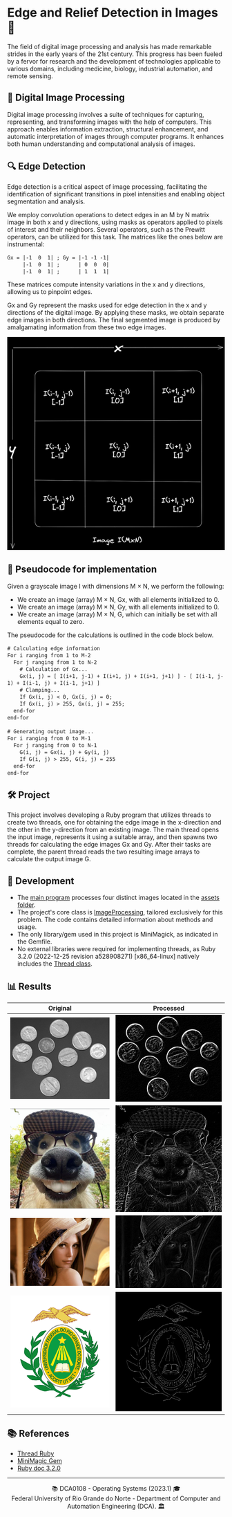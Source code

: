 # Edge and Relief Detection in Images 🌄

The field of digital image processing and analysis has made remarkable strides in the early years of the 21st century. This progress has been fueled by a fervor for research and the development of technologies applicable to various domains, including medicine, biology, industrial automation, and remote sensing.

## 📸 Digital Image Processing

Digital image processing involves a suite of techniques for capturing, representing, and transforming images with the help of computers. This approach enables information extraction, structural enhancement, and automatic interpretation of images through computer programs. It enhances both human understanding and computational analysis of images.

## 🔍 Edge Detection

Edge detection is a critical aspect of image processing, facilitating the identification of significant transitions in pixel intensities and enabling object segmentation and analysis.

We employ convolution operations to detect edges in an M by N matrix image in both x and y directions, using masks as operators applied to pixels of interest and their neighbors. Several operators, such as the Prewitt operators, can be utilized for this task. The matrices like the ones below are instrumental:

```
Gx = |-1  0  1| ; Gy = |-1 -1 -1|
     |-1  0  1| ;      | 0  0  0|
     |-1  0  1| ;      | 1  1  1|
```

These matrices compute intensity variations in the x and y directions, allowing us to pinpoint edges.

Gx and Gy represent the masks used for edge detection in the x and y directions of the digital image. By applying these masks, we obtain separate edge images in both directions. The final segmented image is produced by amalgamating information from these two edge images.

![m](./doc/m.png)

## 🧮 Pseudocode for implementation

Given a grayscale image I with dimensions M × N, we perform the following:

  - We create an image (array) M × N, Gx, with all elements initialized to 0.
  - We create an image (array) M × N, Gy, with all elements initialized to 0.
  - We create an image (array) M × N, G, which can initially be set with all elements equal to zero.

The pseudocode for the calculations is outlined in the code block below.

```
# Calculating edge information
For i ranging from 1 to M-2
  For j ranging from 1 to N-2
    # Calculation of Gx...
    Gx(i, j) = [ I(i+1, j-1) + I(i+1, j) + I(i+1, j+1) ] - [ I(i-1, j-1) + I(i-1, j) + I(i-1, j+1) ]
    # Clamping...
    If Gx(i, j) < 0, Gx(i, j) = 0;
    If Gx(i, j) > 255, Gx(i, j) = 255;
  end-for
end-for

# Generating output image...
For i ranging from 0 to M-1
  For j ranging from 0 to N-1
    G(i, j) = Gx(i, j) + Gy(i, j)
    If G(i, j) > 255, G(i, j) = 255
  end-for
end-for
```

## 🛠️ Project

This project involves developing a Ruby program that utilizes threads to create two threads, one for obtaining the edge image in the x-direction and the other in the y-direction from an existing image. The main thread opens the input image, represents it using a suitable array, and then spawns two threads for calculating the edge images Gx and Gy. After their tasks are complete, the parent thread reads the two resulting image arrays to calculate the output image G.

## 🚀 Development

- The [main program](./src/main.rb) processes four distinct images located in the [assets folder](./assets).
- The project's core class is [ImageProcessing](./src/models/image_processing.rb), tailored exclusively for this problem. The code contains detailed information about methods and usage.
- The only library/gem used in this project is MiniMagick, as indicated in the Gemfile.
- No external libraries were required for implementing threads, as Ruby 3.2.0 (2022-12-25 revision a528908271) [x86_64-linux] natively includes the [Thread class](https://ruby-doc.org/core-2.5.1/Thread.html).

## 📊 Results

| Original                   | Processed                        |
|:--------------------------:|:--------------------------------:|
|![Coins](./assets/coins.png)|![Coin](./assets/coins_output.png)|
|![Dog](./assets/dog.png)    |![Dog](./assets/dog_output.png)   |
|![Lena](./assets/lena.jpg)  |![Lena](./assets/lena_output.jpg) |
|![UFRN](./assets/ufrn.png)  |![UFRN](./assets/ufrn_output.png) |

## 📚 References

- [Thread Ruby](https://ruby-doc.org/core-2.5.1/Thread.html)
- [MiniMagic Gem](https://rubygems.org/gems/mini_magick/versions/4.5.1?locale=en)
- [Ruby doc 3.2.0](https://ruby-doc.org/3.2.0/)

---

<div align="center">
  📚 DCA0108 - Operating Systems (2023.1) 🎓 <br/>
  Federal University of Rio Grande do Norte - Department of Computer and Automation Engineering (DCA). 🏛️
</div>